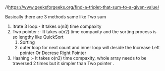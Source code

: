 //https://www.geeksforgeeks.org/find-a-triplet-that-sum-to-a-given-value/

Basically there are 3 methods same like Two sum 
1. Itrate 3 loop:-
    It takes o(n3) time compaxity
2. Two pointer :- 
    It takes o(n2) time compaxity and the sorting process is so lengthy like QuickSort 
    1. Sorting 
    2. outer loop for next count and inner loop will deside the Increase Left pointer Or Decrese Right Pointer 
3. Hashing :-
    It takes o(n2) time compaxity, whole array needs  to be traversed 2 times but it simpler than Two pointer  . 
    

